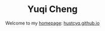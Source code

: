 
<h1 align="center">
Yuqi Cheng
</h1>

<div align="center">

Welcome to my [homepage](https://hustcyq.github.io/): [hustcyq.github.io](https://hustcyq.github.io/)


</div>
